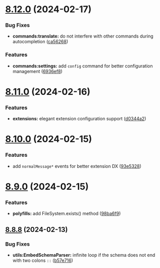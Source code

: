 # [8.12.0](https://github.com/onesoft-sudo/sudobot/compare/v8.11.0...v8.12.0) (2024-02-17)


### Bug Fixes

* **commands:translate:** do not interfere with other commands during autocompletion ([ca56268](https://github.com/onesoft-sudo/sudobot/commit/ca56268508213ae05d76621106326009ba4dba2f))


### Features

* **commands:settings:** add `config` command for better configuration management ([6936ef8](https://github.com/onesoft-sudo/sudobot/commit/6936ef842eb324cd6ea3e265b67926897f7026cf))



# [8.11.0](https://github.com/onesoft-sudo/sudobot/compare/v8.10.0...v8.11.0) (2024-02-16)


### Features

* **extensions:** elegant extension configuration support ([d0344a2](https://github.com/onesoft-sudo/sudobot/commit/d0344a2565417853784edb5c03c675ff45e07e6d))



# [8.10.0](https://github.com/onesoft-sudo/sudobot/compare/v8.9.0...v8.10.0) (2024-02-15)


### Features

* add `normalMessage*` events for better extension DX ([93e5328](https://github.com/onesoft-sudo/sudobot/commit/93e532860bb9a3672773cb6d3fb82f28cef2ec2c))



# [8.9.0](https://github.com/onesoft-sudo/sudobot/compare/v8.8.8...v8.9.0) (2024-02-15)


### Features

* **polyfills:** add FileSystem.exists() method ([98ba6f9](https://github.com/onesoft-sudo/sudobot/commit/98ba6f9cc41dfa2d89867f5f0322928cbe3140b5))



## [8.8.8](https://github.com/onesoft-sudo/sudobot/compare/v8.8.7...v8.8.8) (2024-02-13)


### Bug Fixes

* **utils:EmbedSchemaParser:** infinite loop if the schema does not end with two colons `::` ([b57e716](https://github.com/onesoft-sudo/sudobot/commit/b57e7161d5e7249fa51b18e1dcf2315cf6831012))



